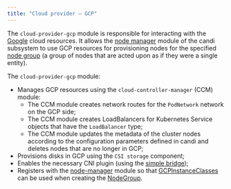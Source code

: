 ```yaml
---
title: "Сloud provider — GCP"
---
```


The `cloud-provider-gcp` module is responsible for interacting with the [Google](https://cloud.google.com/) cloud resources. It allows the [node manager](/modules/040-node-manager) module of the candi subsystem to use GCP resources for provisioning nodes for the specified [node group](/modules/040-node-manager/cr.html#nodegroup) (a group of nodes that are acted upon as if they were a single entity).

The `cloud-provider-gcp` module:
- Manages GCP resources using the `cloud-controller-manager` (CCM) module:
    * The CCM module creates network routes for the `PodNetwork` network on the GCP side;
    * The CCM module creates LoadBalancers for Kubernetes Service objects that have the `LoadBalancer` type;
    * The CCM module updates the metadata of the cluster nodes according to the configuration parameters defined in candi and deletes nodes that are no longer in GCP;
- Provisions disks in GCP using the `CSI storage` component;
- Enables the necessary CNI plugin (using the [simple bridge](/modules/035-cni-simple-bridge/));
- Registers with the [node-manager](/modules/040-node-manager/) module so that [GCPInstanceClasses](cr.html#gcpinstanceclass) can be used when creating the [NodeGroup](/modules/040-node-manager/cr.html#nodegroup).
